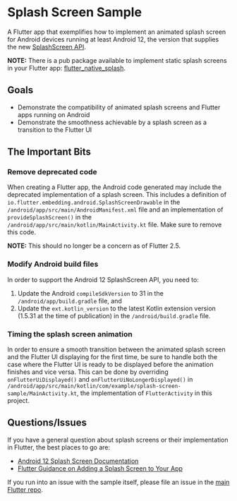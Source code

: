# Splash Screen Sample

A Flutter app that exemplifies how to implement an animated splash screen for Android devices running at least Android 12, the version that supplies the new [SplashScreen API](https://developer.android.com/about/versions/12/features/splash-screen).

**NOTE:** There is a pub package available to implement static splash screens in your Flutter app: [flutter_native_splash](https://pub.dev/packages/flutter_native_splash).

## Goals
- Demonstrate the compatibility of animated splash screens and Flutter apps running on Android
- Demonstrate the smoothness achievable by a splash screen as a transition to the Flutter UI

## The Important Bits

### Remove deprecated code

When creating a Flutter app, the Android code generated may include the deprecated implementation of a splash screen. This includes a definition of `io.flutter.embedding.android.SplashScreenDrawable` in the ` /android/app/src/main/AndroidManifest.xml` file and an implementation of `provideSplashScreen()` in the `/android/app/src/main/kotlin/MainActivity.kt` file. Make sure to remove this code.

**NOTE:** This should no longer be a concern as of Flutter 2.5.

### Modify Android build files
In order to support the Android 12 SplashScreen API, you need to:
1. Update the Android `compileSdkVersion` to 31 in the `/android/app/build.gradle` file, and
2. Update the `ext.kotlin_version` to the latest Kotlin extension version (1.5.31 at the time of publication) in the `/android/build.gradle` file.

### Timing the splash screen animation
In order to ensure a smooth transition between the animated splash screen and the Flutter UI displaying for the first time, be sure to handle both the case where the Flutter UI is ready to be displayed before the animation finishes and vice versa. This can be done by overriding `onFlutterUiDisplayed()` and `onFlutterUiNoLongerDisplayed()` in `/android/app/src/main/kotlin/com/example/splash-screen-sample/MainActivity.kt`, the implementation of `FlutterActivity` in this project.

## Questions/Issues

If you have a general question about splash screens or their implementation in Flutter, the best places to go are:

* [Android 12 Splash Screen Documentation](https://developer.android.com/about/versions/12/features/splash-screen)
* [Flutter Guidance on Adding a Splash Screen to Your App](https://flutter.dev/docs/development/ui/advanced/splash-screen?tab=android-splash-alignment-kotlin-tab)

If you run into an issue with the sample itself, please file an issue
in the [main Flutter repo](https://github.com/flutter/flutter/issues).
